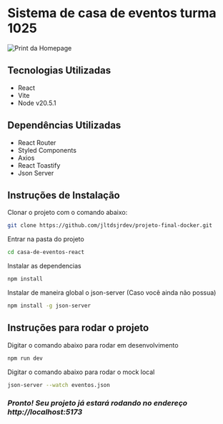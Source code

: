 # Sistema de casa de eventos turma 1025

![Print da Homepage](https://i.ibb.co/0BLwdMW/Screenshot-2024-02-19-at-16-30-28.png)

## Tecnologias Utilizadas

- React
- Vite
- Node v20.5.1

## Dependências Utilizadas

- React Router
- Styled Components
- Axios
- React Toastify
- Json Server


## Instruções de Instalação

Clonar o projeto com o comando abaixo:

```sh
git clone https://github.com/jltdsjrdev/projeto-final-docker.git
```

Entrar na pasta do projeto

```sh
cd casa-de-eventos-react
```

Instalar as dependencias

```sh
npm install
```

Instalar de maneira global o json-server (Caso você ainda não possua)

```sh
npm install -g json-server
```

## Instruções para rodar o projeto

Digitar o comando abaixo para rodar em desenvolvimento

```sh
npm run dev
```

Digitar o comando abaixo para rodar o mock local

```sh
json-server --watch eventos.json
```

### _Pronto! Seu projeto já estará rodando no endereço http://localhost:5173_
